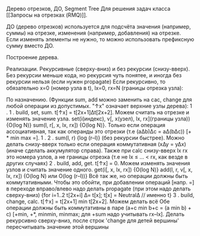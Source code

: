 Дерево отрезков, ДО, Segment Tree
Для решения задач класса [[Запросы на отрезках (RMQ)]].

ДО (дерево отрезков) используется для подсчёта значения (например, суммы) на отрезке, изменения (например, добавления) на отрезке. Если изменять элементы не нужно, то можно использовать префиксную сумму вместо ДО.

Построение дерева.

Реализации.
Рекурсивные (сверху-вниз) и без рекурсии (снизу-вверх). Без рекурсии меньше кода, но рекурсия чуть понятее, и иногда без рекурсии нельзя (если нужен propagate)
Если рекурсивно, то обязательно x=0 (номер узла в t), lx=0, rx=N (границы отрезка узла):

По назначению. (Функции sum, add можно заменить на cac, change для любой операции из допустимых. "↑x" означает верхние узлы дерева):
1 . 1 . build, set, sum. t[↑x] = t[2x+1]∆t[2x+2]. Можем считать на отрезке и изменять значение узла.
set(i(индекс), v[, x(узел), lx, rx](границы узла)) {O(log N)}
sum(l, r[, x, lx, rx]) {O(log N)}. Только если операция ассоциативная, так как операнды это отрезки (т.е (a∆b)∆c = a∆(b∆c)) [+ * min max =].
1 . 2 . sum(l, r) {log (r–l)} (без рекурсии быстрее). Можно делать снизу-вверх только если операция коммутативная (x∆y = y∆x) (иначе сделать аккумулятор справа). Также при calc снизу-вверх lx rx это номера узлов, а не границы отрезка (т.е не lx ≤ … < rx, как везде в других случаях)
2 . build, add, get. t[↑x] = 0. Можем изменять значения узлов и считать значение одного.
get(i[, x, lx, rx]) {O(log N)}
add(l, r, v[, x, lx, rx]) {O(log N) или O(log (r–l))} Всё так же, но операции должны быть коммутативными. Чтобы это обойти, при добавлении операций [напр. =] в переходе вправо/влево надо делать propagate (при этом надо делать сверху-вниз) {for i=1..2 t[2x+i] ∆= t[x]; t[x] = Neutral∆   // именно t}
3 . build, change, calc. t[↑x] = t[2x+1] min t[2x+2]. Можем делать всё
Обе операции должны быть коммутативны в паре (a+c min b+c = (a min b) + c) [+min, +*, minmin, minmax; для +sum надо учитывать rx–lx]. Делать рекурсивно сверху-вниз, после строк 'change для детей вершины' пересчитывать значение этой вершины